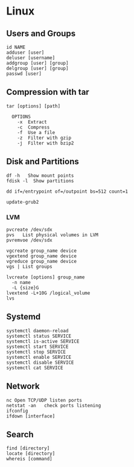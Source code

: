 # Linux

## Users and Groups
```
id NAME
adduser [user]
deluser [username]
addgroup [user] [group]
delgroup [user] [group]
passwd [user]
```

## Compression with tar
```
tar [options] [path]

  OPTIONS
    -x  Extract
    -c  Compress
    -f  Use a file
    -z  Filter with gzip
    -j  Filter with bzip2
```

## Disk and Partitions
```
df -h   Show mount points
fdisk -l  Show partitions

dd if=/entrypoint of=/outpoint bs=512 count=1

update-grub2
```

### LVM
```
pvcreate /dev/sdx
pvs   List physical volumes in LVM
pvremvoe /dev/sdx

vgcreate group_name device
vgextend group_name device
vgreduce group_name device
vgs | List groups

lvcreate [options] group_name
  -n name
  -L {size}G
lvextend -L+10G /logical_volume
lvs
```

## Systemd
```
systemctl daemon-reload
systemctl status SERVICE
systemctl is-active SERVICE
systemctl start SERVICE
systemctl stop SERVICE
systemctl enable SERVICE
systemctl disable SERVICE
systemctl cat SERVICE

```

## Network
```
nc Open TCP/UDP listen ports
netstat -an   check ports listening
ifconfig
ifdown [interface]
```

## Search
```
find [directory]
locate [directory]
whereis [command]
```
